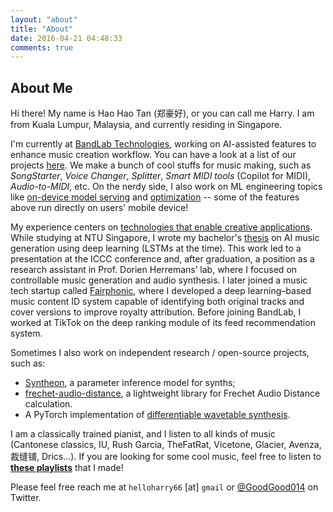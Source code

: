 ```yaml
---
layout: "about"
title: "About"
date: 2016-04-21 04:48:33
comments: true
---
```

## About Me

Hi there! My name is Hao Hao Tan (郑豪好), or you can call me Harry. I am from Kuala Lumpur, Malaysia, and currently residing in Singapore.

I'm currently at [BandLab Technologies](https://www.bandlab.com/), working on AI-assisted features to enhance music creation workflow. You can have a look at a list of our projects [here](https://www.bandlab.com/ai). We make a bunch of cool stuffs for music making, such as *SongStarter*, *Voice Changer*, *Splitter*, *Smart MIDI tools* (Copilot for MIDI), *Audio-to-MIDI*, etc. On the nerdy side, I also work on ML engineering topics like [on-device model serving](https://mlsysbook.ai/contents/ondevice_learning/ondevice_learning.html) and [optimization](https://mlsysbook.ai/contents/optimizations/optimizations.html) -- some of the features above run directly on users' mobile device!

My experience centers on <u>technologies that enable creative applications</u>. While studying at NTU Singapore, I wrote my bachelor's [thesis](https://www.computationalcreativity.net/iccc2019/assets/creative-submissions/iccc19-tan-chordal.pdf) on AI music generation using deep learning (LSTMs at the time). This work led to a presentation at the ICCC conference and, after graduation, a position as a research assistant in Prof. Dorien Herremans’ lab, where I focused on controllable music generation and audio synthesis. I later joined a music tech startup called [Fairphonic](https://www.fairphonic.com), where I developed a deep learning–based music content ID system capable of identifying both original tracks and cover versions to improve royalty attribution. Before joining BandLab, I worked at TikTok on the deep ranking module of its feed recommendation system.

Sometimes I also work on independent research / open-source projects, such as:
- [Syntheon](https://github.com/gudgud96/syntheon), a parameter inference model for synths; 
- [frechet-audio-distance](https://github.com/gudgud96/frechet-audio-distance), a lightweight library for Frechet Audio Distance calculation.
- A PyTorch implementation of [differentiable wavetable synthesis](https://github.com/gudgud96/diff-wave-synth).

I am a classically trained pianist, and I listen to all kinds of music (Cantonese classics, IU, Rush Garcia, TheFatRat, Vicetone, Glacier, Avenza, 裁缝铺, Drics...). If you are looking for some cool music, feel free to listen to [**these playlists**]() that I made!

Please feel free reach me at `helloharry66` [at] `gmail` or [@GoodGood014](https://twitter.com/GoodGood014) on Twitter.